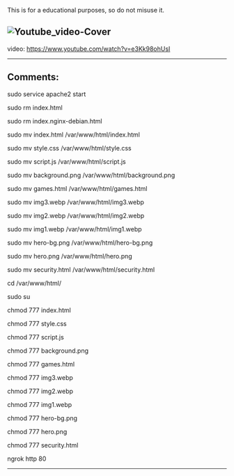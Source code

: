 This is for a educational purposes, so do not misuse it.


![Youtube_video-Cover](https://github.com/user-attachments/assets/c9a69b0b-d910-4b43-a83a-e42b1faa6993)
----------------
video:
https://www.youtube.com/watch?v=e3Kk98ohUsI

----------------

Comments:
--------------------------------------------------------------
sudo service apache2 start

sudo rm index.html

sudo rm index.nginx-debian.html

sudo mv index.html /var/www/html/index.html

sudo mv style.css /var/www/html/style.css

sudo mv script.js /var/www/html/script.js

sudo mv background.png /var/www/html/background.png

sudo mv games.html /var/www/html/games.html

sudo mv img3.webp /var/www/html/img3.webp

sudo mv img2.webp /var/www/html/img2.webp

sudo mv img1.webp /var/www/html/img1.webp

sudo mv hero-bg.png /var/www/html/hero-bg.png

sudo mv hero.png /var/www/html/hero.png

sudo mv security.html /var/www/html/security.html

cd /var/www/html/

sudo su

chmod 777 index.html
 
chmod 777 style.css 

chmod 777 script.js 

chmod 777 background.png 

chmod 777 games.html 

chmod 777 img3.webp 

chmod 777 img2.webp 

chmod 777 img1.webp 

chmod 777 hero-bg.png 

chmod 777 hero.png 

chmod 777 security.html

ngrok http 80

-----------------------------------------------------------
